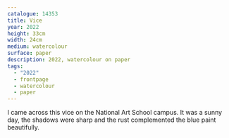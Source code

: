 ```yaml
---
catalogue: 14353
title: Vice
year: 2022
height: 33cm
width: 24cm
medium: watercolour
surface: paper
description: 2022, watercolour on paper
tags: 
  - "2022"
  - frontpage
  - watercolour
  - paper
---
```

I came across this vice on the National Art School campus. It was a sunny day, the shadows were sharp and the rust complemented the blue paint beautifully.
